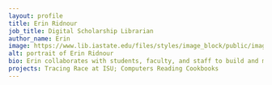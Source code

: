 ```yaml
---
layout: profile
title: Erin Ridnour
job_title: Digital Scholarship Librarian
author_name: Erin
image: https://www.lib.iastate.edu/files/styles/image_block/public/images/2024-03/Ridnour_Erin.png?itok=jpUUqpPi
alt: portrait of Erin Ridnour
bio: Erin collaborates with students, faculty, and staff to build and maintain digital projects  and is the coordinator for the Tracing Race at ISU initiative. She also teaches workshops on digital humanities skills and methods and works with faculty to incorporate digital tools into their courses.
projects: Tracing Race at ISU; Computers Reading Cookbooks
---
```


